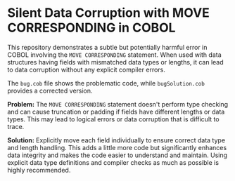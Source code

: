 # Silent Data Corruption with MOVE CORRESPONDING in COBOL

This repository demonstrates a subtle but potentially harmful error in COBOL involving the `MOVE CORRESPONDING` statement.  When used with data structures having fields with mismatched data types or lengths, it can lead to data corruption without any explicit compiler errors.

The `bug.cob` file shows the problematic code, while `bugSolution.cob` provides a corrected version.

**Problem:** The `MOVE CORRESPONDING` statement doesn't perform type checking and can cause truncation or padding if fields have different lengths or data types.  This may lead to logical errors or data corruption that is difficult to trace.

**Solution:** Explicitly move each field individually to ensure correct data type and length handling.  This adds a little more code but significantly enhances data integrity and makes the code easier to understand and maintain.  Using explicit data type definitions and compiler checks as much as possible is highly recommended.